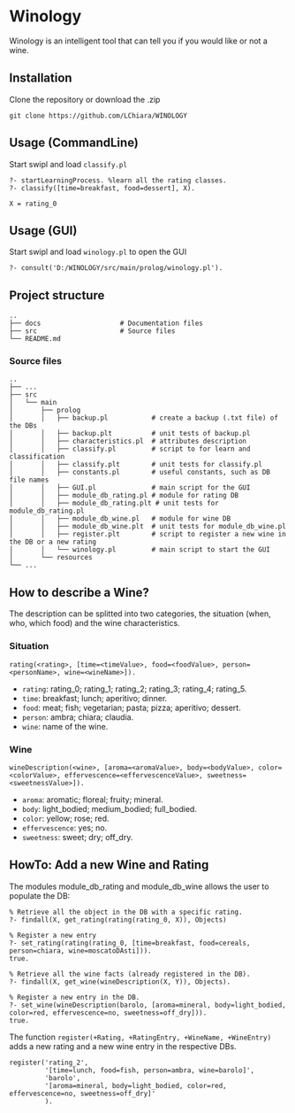 # Winology

Winology is an intelligent tool that can tell you if you would like or not a wine.

## Installation

Clone the repository or download the .zip 

```
git clone https://github.com/LChiara/WINOLOGY
```

## Usage (CommandLine)

Start swipl and load `classify.pl`
```?- consult('D:/WINOLOGY/src/main/prolog/classify.pl').
?- startLearningProcess. %learn all the rating classes.
?- classify([time=breakfast, food=dessert], X).

X = rating_0
```

## Usage (GUI)

Start swipl and load `winology.pl` to open the GUI
```
?- consult('D:/WINOLOGY/src/main/prolog/winology.pl').
```

## Project structure

    ..
    ├── docs                    # Documentation files
    ├── src                     # Source files
    └── README.md

### Source files

    ..
    ├── ...
    ├── src
    │   └── main      
    │       ├── prolog
    │       │   ├── backup.pl           # create a backup (.txt file) of the DBs
    │       │   ├── backup.plt          # unit tests of backup.pl
    │       │   ├── characteristics.pl  # attributes description
    │       │   ├── classify.pl         # script to for learn and classification
    │       │   ├── classify.plt        # unit tests for classify.pl
    │       │   ├── constants.pl        # useful constants, such as DB file names
    │       │   ├── GUI.pl              # main script for the GUI
    │       │   ├── module_db_rating.pl # module for rating DB
    │       │   ├── module_db_rating.plt # unit tests for module_db_rating.pl
    │       │   ├── module_db_wine.pl   # module for wine DB
    │       │   ├── module_db_wine.plt  # unit tests for module_db_wine.pl
    │       │   ├── register.plt        # script to register a new wine in the DB or a new rating
    │       │   └── winology.pl         # main script to start the GUI
    │       └── resources
    └── ...

## How to describe a Wine?

The description can be splitted into two categories, the situation (when, who, which food) and the wine characteristics.

### Situation

```
rating(<rating>, [time=<timeValue>, food=<foodValue>, person=<personName>, wine=<wineName>]).
```

* `rating`: rating_0; rating_1; rating_2; rating_3; rating_4; rating_5.
* `time`: breakfast; lunch; aperitivo; dinner.
* `food`: meat; fish; vegetarian; pasta; pizza; aperitivo; dessert.
* `person`: ambra; chiara; claudia.
* `wine`: name of the wine.

### Wine

```
wineDescription(<wine>, [aroma=<aromaValue>, body=<bodyValue>, color=<colorValue>, effervescence=<effervescenceValue>, sweetness=<sweetnessValue>]).
```

* `aroma`: aromatic; floreal; fruity; mineral.
* `body`: light_bodied; medium_bodied; full_bodied.
* `color`: yellow; rose; red.
* `effervescence`: yes; no.
* `sweetness`: sweet; dry; off_dry.

## HowTo: Add a new Wine and Rating

The modules module_db_rating and module_db_wine allows the user to populate the DB:

```
% Retrieve all the object in the DB with a specific rating.
?- findall(X, get_rating(rating(rating_0, X)), Objects)

% Register a new entry
?- set_rating(rating(rating_0, [time=breakfast, food=cereals, person=chiara, wine=moscatoDAsti])). 
true.

% Retrieve all the wine facts (already registered in the DB).
?- findall(X, get_wine(wineDescription(X, Y)), Objects).

% Register a new entry in the DB.
?- set_wine(wineDescription(barolo, [aroma=mineral, body=light_bodied, color=red, effervescence=no, sweetness=off_dry])).
true.
```

The function `register(+Rating, +RatingEntry, +WineName, +WineEntry)` adds a new rating and a new wine entry in the respective DBs.
```
register('rating_2', 
         '[time=lunch, food=fish, person=ambra, wine=barolo]', 
         'barolo', 
         '[aroma=mineral, body=light_bodied, color=red, effervescence=no, sweetness=off_dry]'
         ).
```

